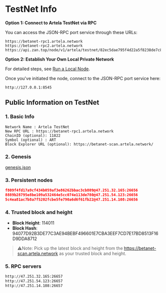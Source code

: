 
# TestNet Info

**Option 1: Connect to Artela TestNet via RPC**

You can access the JSON-RPC port service through these URLs:

    https://betanet-rpc1.artela.network
    https://betanet-rpc2.artela.network
    https://api.zan.top/node/v1/artela/testnet/82ec5dae795f4d22a5f8238de7c886fc

**Option 2: Establish Your Own Local Private Network**

For detailed steps, see [Run a Local Node](./full-node-setup).

Once you've initiated the node, connect to the JSON-RPC port service here:

    http://127.0.0.1:8545

## Public Information on TestNet

### 1. Basic Info

```
Network Name : Artela TestNet
New RPC URL : https://betanet-rpc1.artela.network
ChainID (optional): 11822
Symbol (optional) : ART
Block Explorer URL (optional): https://betanet-scan.artela.network/
```

### 2. Genesis

[genesis.json](./genesis.json)


### 3. Persistent nodes

```json
f809f4fd17a9cf434b059af3e86262bbac3cb809@47.251.32.165:26656
8889b28795e8be109a532464e5cc074e113de780@47.251.54.123:26656
5c4ea81ac7b8a7f5202fcbe5fe790a6d6f61fb22@47.251.14.108:26656
```

### 4. Trusted block and height

- **Block Height**: 114011
- **Block Hash**: 94077D92B3DE77C3AE94BEBF496601E7CBA3EEF7CD7E17BD8513F16D9DDA8712

> ⚠️Note: Pick up the latest block and height from the <https://betanet-scan.artela.network> as your trusted block and height.
>

### 5. RPC servers

```bash
http://47.251.32.165:26657
http://47.251.54.123:26657
http://47.251.14.108:26657
```